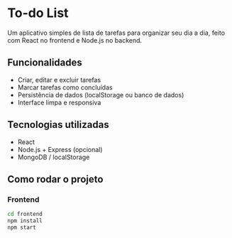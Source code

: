 # To-do List

Um aplicativo simples de lista de tarefas para organizar seu dia a dia, feito com React no frontend e Node.js no backend.

## Funcionalidades

- Criar, editar e excluir tarefas  
- Marcar tarefas como concluídas  
- Persistência de dados (localStorage ou banco de dados)  
- Interface limpa e responsiva  

## Tecnologias utilizadas

- React  
- Node.js + Express (opcional)  
- MongoDB / localStorage  

## Como rodar o projeto

### Frontend

```bash
cd frontend
npm install
npm start
